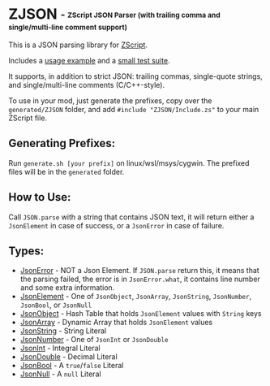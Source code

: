# ZJSON <sub><sup>-  <sub><sup>ZScript JSON Parser (with trailing comma and single/multi-line comment support)</sup></sub></sup></sub>

This is a JSON parsing library for [ZScript](https://zdoom.org/wiki/ZScript).

Includes a [usage example](.example/zjson-example.pk3) and a [small test suite](.example/zjson-test.pk3).

It supports, in addition to strict JSON: trailing commas, single-quote strings, and single/multi-line comments (C/C++-style).

To use in your mod, just generate the prefixes, copy over the `generated/ZJSON` folder, and add `#include "ZJSON/Include.zs"` to your main ZScript file.

## Generating Prefixes:
Run `generate.sh [your prefix]` on linux/wsl/msys/cygwin. The prefixed files will be in the `generated` folder.

## How to Use:

Call `JSON.parse` with a string that contains JSON text, it will return either a `JsonElement` in case of success, or a `JsonError` in case of failure.

## Types:
* [JsonError](ZJSON/JsonBase.zs) - NOT a Json Element. If `JSON.parse` return this, it means that the parsing failed, the error is in `JsonError.what`, it contains line number and some extra information.
* [JsonElement](ZJSON/JsonBase.zs) -  One of `JsonObject`, `JsonArray`, `JsonString`, `JsonNumber`, `JsonBool`, or `JsonNull`
* [JsonObject](ZJSON/JsonObject.zs) - Hash Table that holds `JsonElement` values with `String` keys
* [JsonArray](ZJSON/JsonArray.zs) - Dynamic Array that holds `JsonElement` values
* [JsonString](ZJSON/JsonBase.zs) - String Literal
* [JsonNumber](ZJSON/JsonBase.zs) - One of `JsonInt` or `JsonDouble`
* [JsonInt](ZJSON/JsonBase.zs) - Integral Literal
* [JsonDouble](ZJSON/JsonBase.zs) - Decimal Literal
* [JsonBool](ZJSON/JsonBase.zs) - A `true`/`false` Literal
* [JsonNull](ZJSON/JsonBase.zs) - A `null` Literal

